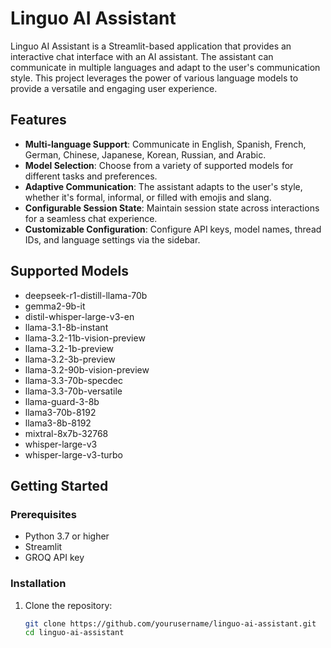 # Linguo AI Assistant

Linguo AI Assistant is a Streamlit-based application that provides an interactive chat interface with an AI assistant. The assistant can communicate in multiple languages and adapt to the user's communication style. This project leverages the power of various language models to provide a versatile and engaging user experience.

## Features

- **Multi-language Support**: Communicate in English, Spanish, French, German, Chinese, Japanese, Korean, Russian, and Arabic.
- **Model Selection**: Choose from a variety of supported models for different tasks and preferences.
- **Adaptive Communication**: The assistant adapts to the user's style, whether it's formal, informal, or filled with emojis and slang.
- **Configurable Session State**: Maintain session state across interactions for a seamless chat experience.
- **Customizable Configuration**: Configure API keys, model names, thread IDs, and language settings via the sidebar.

## Supported Models

- deepseek-r1-distill-llama-70b
- gemma2-9b-it
- distil-whisper-large-v3-en
- llama-3.1-8b-instant
- llama-3.2-11b-vision-preview
- llama-3.2-1b-preview
- llama-3.2-3b-preview
- llama-3.2-90b-vision-preview
- llama-3.3-70b-specdec
- llama-3.3-70b-versatile
- llama-guard-3-8b
- llama3-70b-8192
- llama3-8b-8192
- mixtral-8x7b-32768
- whisper-large-v3
- whisper-large-v3-turbo

## Getting Started

### Prerequisites

- Python 3.7 or higher
- Streamlit
- GROQ API key

### Installation

1. Clone the repository:
   ```sh
   git clone https://github.com/yourusername/linguo-ai-assistant.git
   cd linguo-ai-assistant
